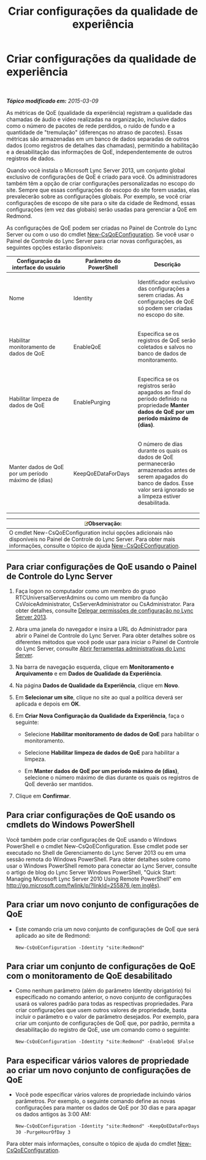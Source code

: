 ﻿---
title: Criar configurações da qualidade de experiência
TOCTitle: Criar configurações da qualidade de experiência
ms:assetid: 64f05569-07c7-4f76-a96b-ea4125a510d5
ms:mtpsurl: https://technet.microsoft.com/pt-br/library/Gg521006(v=OCS.15)
ms:contentKeyID: 49306927
ms.date: 05/19/2016
mtps_version: v=OCS.15
ms.translationtype: HT
---

# Criar configurações da qualidade de experiência

 

_**Tópico modificado em:** 2015-03-09_

As métricas de QoE (qualidade da experiência) registram a qualidade das chamadas de áudio e vídeo realizadas na organização, inclusive dados como o número de pacotes de rede perdidos, o ruído de fundo e a quantidade de "tremulação" (diferenças no atraso de pacotes). Essas métricas são armazenadas em um banco de dados separadas de outros dados (como registros de detalhes das chamadas), permitindo a habilitação e a desabilitação das informações de QoE, independentemente de outros registros de dados.

Quando você instala o Microsoft Lync Server 2013, um conjunto global exclusivo de configurações de QoE é criado para você. Os administradores também têm a opção de criar configurações personalizadas no escopo do site. Sempre que essas configurações do escopo do site forem usadas, elas prevalecerão sobre as configurações globais. Por exemplo, se você criar configurações de escopo de site para o site da cidade de Redmond, essas configurações (em vez das globais) serão usadas para gerenciar a QoE em Redmond.

As configurações de QoE podem ser criadas no Painel de Controle do Lync Server ou com o uso do cmdlet [New-CsQoEConfiguration](new-csqoeconfiguration.md). Se você usar o Painel de Controle do Lync Server para criar novas configurações, as seguintes opções estarão disponíveis:


<table>
<colgroup>
<col style="width: 33%" />
<col style="width: 33%" />
<col style="width: 33%" />
</colgroup>
<thead>
<tr class="header">
<th>Configuração da interface do usuário</th>
<th>Parâmetro do PowerShell</th>
<th>Descrição</th>
</tr>
</thead>
<tbody>
<tr class="odd">
<td><p>Nome</p></td>
<td><p>Identity</p></td>
<td><p>Identificador exclusivo das configurações a serem criadas. As configurações de QoE só podem ser criadas no escopo do site.</p></td>
</tr>
<tr class="even">
<td><p>Habilitar monitoramento de dados de QoE</p></td>
<td><p>EnableQoE</p></td>
<td><p>Especifica se os registros de QoE serão coletados e salvos no banco de dados de monitoramento.</p></td>
</tr>
<tr class="odd">
<td><p>Habilitar limpeza de dados de QoE</p></td>
<td><p>EnablePurging</p></td>
<td><p>Especifica se os registros serão apagados ao final do período definido na propriedade <strong>Manter dados de QoE por um período máximo de (dias)</strong>.</p></td>
</tr>
<tr class="even">
<td><p>Manter dados de QoE por um período máximo de (dias)</p></td>
<td><p>KeepQoEDataForDays</p></td>
<td><p>O número de dias durante os quais os dados de QoE permanecerão armazenados antes de serem apagados do banco de dados. Esse valor será ignorado se a limpeza estiver desabilitada.</p></td>
</tr>
</tbody>
</table>


<table>
<thead>
<tr class="header">
<th><img src="images/Gg425756.note(OCS.15).gif" title="note" alt="note" />Observação:</th>
</tr>
</thead>
<tbody>
<tr class="odd">
<td>O cmdlet New-CsQoEConfiguration inclui opções adicionais não disponíveis no Painel de Controle do Lync Server. Para obter mais informações, consulte o tópico de ajuda <a href="new-csqoeconfiguration.md">New-CsQoEConfiguration</a>.</td>
</tr>
</tbody>
</table>


## Para criar configurações de QoE usando o Painel de Controle do Lync Server

1.  Faça logon no computador como um membro do grupo RTCUniversalServerAdmins ou como um membro da função CsVoiceAdministrator, CsServerAdministrator ou CsAdministrator. Para obter detalhes, consulte [Delegar permissões de configuração no Lync Server 2013](lync-server-2013-delegate-setup-permissions.md).

2.  Abra uma janela do navegador e insira a URL do Administrador para abrir o Painel de Controle do Lync Server. Para obter detalhes sobre os diferentes métodos que você pode usar para iniciar o Painel de Controle do Lync Server, consulte [Abrir ferramentas administrativas do Lync Server](lync-server-2013-open-lync-server-administrative-tools.md).

3.  Na barra de navegação esquerda, clique em **Monitoramento e Arquivamento** e em **Dados de Qualidade da Experiência**.

4.  Na página **Dados de Qualidade da Experiência**, clique em **Novo**.

5.  Em **Selecionar um site**, clique no site ao qual a política deverá ser aplicada e depois em **OK**.

6.  Em **Criar Nova Configuração da Qualidade da Experiência**, faça o seguinte:
    
      - Selecione **Habilitar monitoramento de dados de QoE** para habilitar o monitoramento.
    
      - Selecione **Habilitar limpeza de dados de QoE** para habilitar a limpeza.
    
      - Em **Manter dados de QoE por um período máximo de (dias)**, selecione o número máximo de dias durante os quais os registros de QoE deverão ser mantidos.

7.  Clique em **Confirmar**.

## Para criar configurações de QoE usando os cmdlets do Windows PowerShell

Você também pode criar configurações de QoE usando o Windows PowerShell e o cmdlet New-CsQoEConfiguration. Esse cmdlet pode ser executado no Shell de Gerenciamento do Lync Server 2013 ou em uma sessão remota do Windows PowerShell. Para obter detalhes sobre como usar o Windows PowerShell remoto para conectar ao Lync Server, consulte o artigo de blog do Lync Server Windows PowerShell, "Quick Start: Managing Microsoft Lync Server 2010 Using Remote PowerShell" em [http://go.microsoft.com/fwlink/p/?linkId=255876 (em inglês)](http://go.microsoft.com/fwlink/p/?linkid=255876).

## Para criar um novo conjunto de configurações de QoE

  - Este comando cria um novo conjunto de configurações de QoE que será aplicado ao site de Redmond:
    
        New-CsQoEConfiguration -Identity "site:Redmond"

## Para criar um conjunto de configurações de QoE com o monitoramento de QoE desabilitado

  - Como nenhum parâmetro (além do parâmetro Identity obrigatório) foi especificado no comando anterior, o novo conjunto de configurações usará os valores padrão para todas as respectivas propriedades. Para criar configurações que usem outros valores de propriedade, basta incluir o parâmetro e o valor de parâmetro desejados. Por exemplo, para criar um conjunto de configurações de QoE que, por padrão, permita a desabilitação do registro de QoE, use um comando como o seguinte:
    
        New-CsQoEConfiguration -Identity "site:Redmond" -EnableQoE $False

## Para especificar vários valores de propriedade ao criar um novo conjunto de configurações de QoE

  - Você pode especificar vários valores de propriedade incluindo vários parâmetros. Por exemplo, o seguinte comando define as novas configurações para manter os dados de QoE por 30 dias e para apagar os dados antigos às 3:00 AM:
    
        New-CsQoEConfiguration -Identity "site:Redmond" -KeepQoEDataForDays 30 -PurgeHourOfDay 3

Para obter mais informações, consulte o tópico de ajuda do cmdlet [New-CsQoEConfiguration](new-csqoeconfiguration.md).

